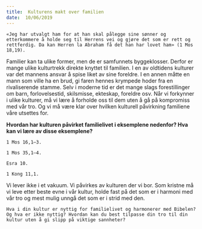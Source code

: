 ```yaml
---
title:  Kulturens makt over familien
date:  10/06/2019
---
```


`«Jeg har utvalgt ham for at han skal pålegge sine sønner og etterkommere å holde seg til Herrens vei og gjøre det som er rett og rettferdig. Da kan Herren la Abraham få det han har lovet ham» (1 Mos 18,19).`

Familier kan ta ulike former, men de er samfunnets byggeklosser. Derfor er mange ulike kulturtrekk direkte knyttet til familien. I en av oldtidens kulturer var det mannens ansvar å spise liket av sine foreldre. I en annen måtte en mann som ville ha en brud, gi faren hennes krympede hoder fra en rivaliserende stamme. Selv i moderne tid er det mange slags forestillinger om barn, forlovelsestid, skilsmisse, ekteskap, foreldre osv. Når vi forkynner i ulike kulturer, må vi lære å forholde oss til dem uten å gå på kompromiss med vår tro. Og vi må være klar over hvilken kulturell påvirkning familiene våre utsettes for.

**Hvordan har kulturen påvirket familielivet i eksemplene nedenfor? Hva kan vi lære av disse eksemplene?**

`1 Mos 16,1–3.`

`1 Mos 35,1–4.`

`Esra 10.`

`1 Kong 11,1.`

Vi lever ikke i et vakuum. Vi påvirkes av kulturen der vi bor. Som kristne må vi leve etter beste evne i vår kultur, holde fast på det som er i harmoni med vår tro og mest mulig unngå det som er i strid med den.

`Hva i din kultur er nyttig for familielivet og harmonerer med Bibelen? Og hva er ikke nyttig? Hvordan kan du best tilpasse din tro til din kultur uten å gi slipp på viktige sannheter?`